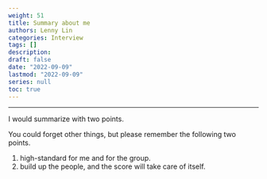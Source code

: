 ```yaml
---
weight: 51
title: Summary about me
authors: Lenny Lin
categories: Interview 
tags: []
description: 
draft: false
date: "2022-09-09"
lastmod: "2022-09-09"
series: null
toc: true
---
```




<!--more-->

---



I would summarize with two points.  

You could forget other things, but please remember the following two points.  
1) high-standard for me and for the group.  
2) build up the people, and the score will take care of itself. 


